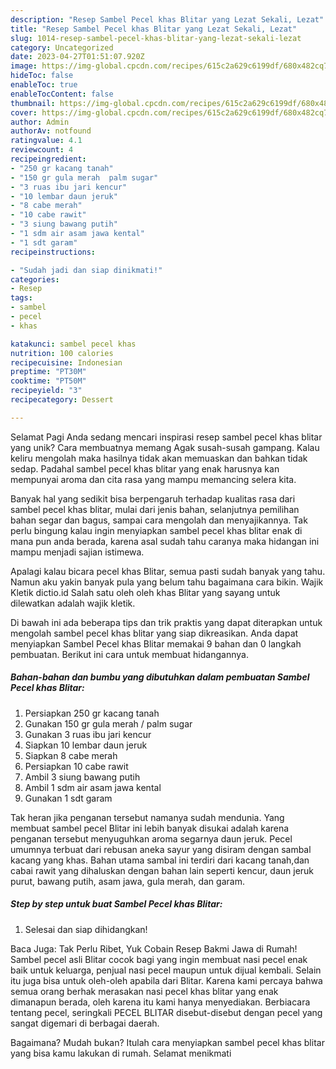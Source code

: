 ```yaml
---
description: "Resep Sambel Pecel khas Blitar yang Lezat Sekali, Lezat"
title: "Resep Sambel Pecel khas Blitar yang Lezat Sekali, Lezat"
slug: 1014-resep-sambel-pecel-khas-blitar-yang-lezat-sekali-lezat
category: Uncategorized
date: 2023-04-27T01:51:07.920Z
image: https://img-global.cpcdn.com/recipes/615c2a629c6199df/680x482cq70/sambel-pecel-khas-blitar-foto-resep-utama.jpg
hideToc: false
enableToc: true
enableTocContent: false
thumbnail: https://img-global.cpcdn.com/recipes/615c2a629c6199df/680x482cq70/sambel-pecel-khas-blitar-foto-resep-utama.jpg
cover: https://img-global.cpcdn.com/recipes/615c2a629c6199df/680x482cq70/sambel-pecel-khas-blitar-foto-resep-utama.jpg
author: Admin
authorAv: notfound
ratingvalue: 4.1
reviewcount: 4
recipeingredient:
- "250 gr kacang tanah"
- "150 gr gula merah  palm sugar"
- "3 ruas ibu jari kencur"
- "10 lembar daun jeruk"
- "8 cabe merah"
- "10 cabe rawit"
- "3 siung bawang putih"
- "1 sdm air asam jawa kental"
- "1 sdt garam"
recipeinstructions:

- "Sudah jadi dan siap dinikmati!"
categories:
- Resep
tags:
- sambel
- pecel
- khas

katakunci: sambel pecel khas 
nutrition: 100 calories
recipecuisine: Indonesian
preptime: "PT30M"
cooktime: "PT50M"
recipeyield: "3"
recipecategory: Dessert

---
```



Selamat Pagi Anda sedang mencari inspirasi resep sambel pecel khas blitar yang unik? Cara membuatnya memang Agak susah-susah gampang. Kalau keliru mengolah maka hasilnya tidak akan memuaskan dan bahkan tidak sedap. Padahal sambel pecel khas blitar yang enak harusnya kan mempunyai aroma dan cita rasa yang mampu memancing selera kita.


Banyak hal yang sedikit bisa berpengaruh terhadap kualitas rasa dari sambel pecel khas blitar, mulai dari jenis bahan, selanjutnya pemilihan bahan segar dan bagus, sampai cara mengolah dan menyajikannya. Tak perlu bingung kalau ingin menyiapkan sambel pecel khas blitar enak di mana pun anda berada, karena asal sudah tahu caranya maka hidangan ini mampu menjadi sajian istimewa.

Apalagi kalau bicara pecel khas Blitar, semua pasti sudah banyak yang tahu. Namun aku yakin banyak pula yang belum tahu bagaimana cara bikin. Wajik Kletik dictio.id Salah satu oleh oleh khas Blitar yang sayang untuk dilewatkan adalah wajik kletik.


Di bawah ini ada beberapa tips dan trik praktis yang dapat diterapkan untuk mengolah sambel pecel khas blitar yang siap dikreasikan. Anda dapat menyiapkan Sambel Pecel khas Blitar memakai 9 bahan dan 0 langkah pembuatan. Berikut ini cara untuk membuat hidangannya.

<!--inarticleads1-->

##### Bahan-bahan dan bumbu yang dibutuhkan dalam pembuatan Sambel Pecel khas Blitar:

1. Persiapkan 250 gr kacang tanah
1. Gunakan 150 gr gula merah / palm sugar
1. Gunakan 3 ruas ibu jari kencur
1. Siapkan 10 lembar daun jeruk
1. Siapkan 8 cabe merah
1. Persiapkan 10 cabe rawit
1. Ambil 3 siung bawang putih
1. Ambil 1 sdm air asam jawa kental
1. Gunakan 1 sdt garam


Tak heran jika penganan tersebut namanya sudah mendunia. Yang membuat sambel pecel Blitar ini lebih banyak disukai adalah karena penganan tersebut menyuguhkan aroma segarnya daun jeruk. Pecel umumnya terbuat dari rebusan aneka sayur yang disiram dengan sambal kacang yang khas. Bahan utama sambal ini terdiri dari kacang tanah,dan cabai rawit yang dihaluskan dengan bahan lain seperti kencur, daun jeruk purut, bawang putih, asam jawa, gula merah, dan garam. 

<!--inarticleads2-->

##### Step by step untuk buat Sambel Pecel khas Blitar:


1. Selesai dan siap dihidangkan!

Baca Juga: Tak Perlu Ribet, Yuk Cobain Resep Bakmi Jawa di Rumah! Sambel pecel asli Blitar cocok bagi yang ingin membuat nasi pecel enak baik untuk keluarga, penjual nasi pecel maupun untuk dijual kembali. Selain itu juga bisa untuk oleh-oleh apabila dari Blitar. Karena kami percaya bahwa semua orang berhak merasakan nasi pecel khas blitar yang enak dimanapun berada, oleh karena itu kami hanya menyediakan. Berbiacara tentang pecel, seringkali PECEL BLITAR disebut-disebut dengan pecel yang sangat digemari di berbagai daerah. 

Bagaimana? Mudah bukan? Itulah cara menyiapkan sambel pecel khas blitar yang bisa kamu lakukan di rumah. Selamat menikmati
